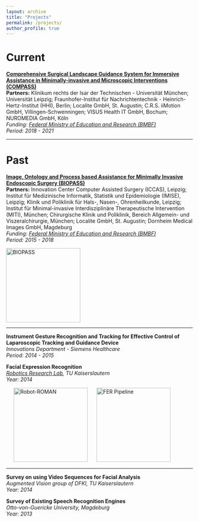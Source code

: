 ```yaml
---
layout: archive
title: "Projects"
permalink: /projects/
author_profile: true
---
```


# Current

<b>[Comprehensive Surgical Landscape Guidance System for Immersive Assistance in Minimally-invasive and Microscopic Interventions (COMPASS)](https://www.zib.de/projects/comprehensive-surgical-landscape-guidance-system-immersive-assistance-minimally-invasive-and)</b> <br>
<b>Partners:</b> Klinikum rechts der Isar der Technischen - Universität München; Universität Leipzig; Fraunhofer-Institut für Nachrichtentechnik - Heinrich-Hertz-Institut (HHI), Berlin; Localite GmbH, St. Augustin; C.R.S. iiMotion GmbH, Villingen-Schwenningen; VISUS Health IT GmbH, Bochum; NUROMEDIA GmbH, Köln <br>
<i>Funding: [Federal Ministry of Education and Research (BMBF)](https://www.technik-zum-menschen-bringen.de/projekte/compass-1)</i> <br>
<i>Period: 2018 - 2021</i>



<!---
<p align="left">
  <img src="{{ site.url }}/files/imgs/BIOPASS_Visualization.png?raw=true" alt="BIOPASS" title="BIOPASS" hspace="20" style="height: 200px;"/> 
  <img src="{{ site.url }}/files/imgs/BIOPASS_Visualization.png?raw=true" alt="BIOPASS" title="BIOPASS" style="height: 200px;"/> 
</p>
-->

---

# Past

<b>[Image, Ontology and Process based Assistance for Minimally Invasive Endoscopic Surgery (BIOPASS)](https://www.zib.de/projects/image-ontology-and-process-based-assistance-minimally-invasive-endoscopic-surgery)</b> <br>
<b>Partners:</b> Innovation Center Computer Assisted Surgery (ICCAS), Leipzig; Institut für Medizinische Informatik, Statistik und Epidemiologie (IMISE), Leipzig; Klinik und Poliklinik für Hals-, Nasen-, Ohrenheilkunde, Leipzig; Institut für Minimal-invasive Interdisziplinäre Therapeutische Intervention (MITI), München; Chirurgische Klinik und Poliklinik, Bereich Allgemein- und Viszeralchirurgie, München; Localite GmbH, St. Augustin; Dornheim Medical Images GmbH, Magdeburg <br>
<i>Funding: [Federal Ministry of Education and Research (BMBF)](https://www.interaktive-technologien.de/projekte/biopass)</i> <br>
<i>Period: 2015 - 2018</i>

<p align="left">
  <img src="{{ site.url }}/files/imgs/BIOPASS_Visualization.png?raw=true" alt="BIOPASS" title="BIOPASS" style="height: 200px;"/> 
</p>


---


<b>Instrument Gesture Recognition and Tracking for Effective Control of Laparoscopic Tracking and Guidance Device</b> <br>
<i>Innovations Department - Siemens Healthcare</i> <br>
<i>Period: 2014 - 2015</i>


<b>Facial Expression Recognition</b> <br>
<i>[Robotics Research Lab](https://agrosy.informatik.uni-kl.de/en/robots/more-robots/roman/), TU Kaiserslautern</i> <br>
<i>Year: 2014</i>

<p align="left">
  <img src="{{ site.url }}/files/imgs/Project_FacialExpressionRecogntion_ROMAN.jpg?raw=true" alt="Robot-ROMAN" title="Robot-ROMAN" hspace="20" style="height: 200px;"/> 
  <img src="{{ site.url }}/files/imgs/Project_FacialExpressionRecogntion_Pipeline.png?raw=true" alt="FER Pipeline" title="FER Pipeline" style="height: 200px;"/> 
</p>

---

<b>Survey on using Video Sequences for Facial Analysis</b> <br>
<i>Augmented Vision group of DFKI, TU Kaiserslautern</i> <br>
<i>Year: 2014</i>


<b>Survey of Existing Speech Recognition Engines</b> <br>
<i>Otto-von-Guericke University, Magdeburg</i> <br>
<i>Year: 2013</i>

